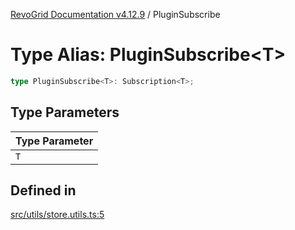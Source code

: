[RevoGrid Documentation v4.12.9](README.md) / PluginSubscribe

# Type Alias: PluginSubscribe\<T\>

```ts
type PluginSubscribe<T>: Subscription<T>;
```

## Type Parameters

| Type Parameter |
| ------ |
| `T` |

## Defined in

[src/utils/store.utils.ts:5](https://github.com/revolist/revogrid/blob/5b626b1ece93ea60f82047d059b8a2635455feb4/src/utils/store.utils.ts#L5)
